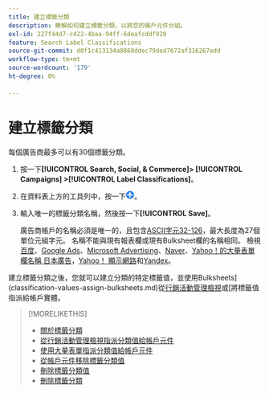 ```yaml
---
title: 建立標籤分類
description: 瞭解如何建立標籤分類，以將您的帳戶元件分組。
exl-id: 227f44d7-c422-4baa-94ff-6deafcddf920
feature: Search Label Classifications
source-git-commit: d0f1c413134a0868ddec79ded7672af316267edd
workflow-type: tm+mt
source-wordcount: '179'
ht-degree: 0%

---
```


# 建立標籤分類

每個廣告商最多可以有30個標籤分類。

1. 按一下&#x200B;**[!UICONTROL Search, Social, & Commerce]> [!UICONTROL Campaigns] >[!UICONTROL Label Classifications]**。

1. 在資料表上方的工具列中，按一下![建立](/help/search-social-commerce/assets/add.png "建立")。

1. 輸入唯一的標籤分類名稱，然後按一下&#x200B;**[!UICONTROL Save]**。

   廣告商帳戶的名稱必須是唯一的，且包含[ASCII字元32-126](https://www.asciitable.com/)，最大長度為27個單位元組字元。 名稱不能與現有報表欄或現有Bulksheet欄的名稱相同。 檢視[百度](/help/search-social-commerce/campaign-management/bulksheets/bulksheet-data-formats/bulksheet-data-baidu.md)、[Google Ads](/help/search-social-commerce/campaign-management/bulksheets/bulksheet-data-formats/bulksheet-data-google.md)、[Microsoft Advertising](/help/search-social-commerce/campaign-management/bulksheets/bulksheet-data-formats/bulksheet-data-microsoft.md)、[Naver](/help/search-social-commerce/campaign-management/bulksheets/bulksheet-data-formats/bulksheet-data-naver.md)、[Yahoo！的大量表單欄名稱 日本廣告](/help/search-social-commerce/campaign-management/bulksheets/bulksheet-data-formats/bulksheet-data-yahoo-japan.md)，[Yahoo！ 顯示網路](/help/search-social-commerce/campaign-management/bulksheets/bulksheet-data-formats/bulksheet-data-yahoo-display-network.md)和[Yandex](/help/search-social-commerce/campaign-management/bulksheets/bulksheet-data-formats/bulksheet-data-yandex.md)。

建立標籤分類之後，您就可以建立分類的特定標籤值，並使用Bulksheets](classification-values-assign-bulksheets.md)從[行銷活動管理檢視](classification-values-assign-campaign-management.md)或[將標籤值指派給帳戶實體。

>[!MORELIKETHIS]
>
>* [關於標籤分類](classification-about.md)
>* [從行銷活動管理檢視指派分類值給帳戶元件](classification-values-assign-campaign-management.md)
>* [使用大量表單指派分類值給帳戶元件](classification-values-assign-bulksheets.md)
>* [從帳戶元件移除標籤分類值](classification-values-remove.md)
>* [刪除標籤分類值](classification-values-delete.md)
>* [刪除標籤分類](classification-delete.md)
